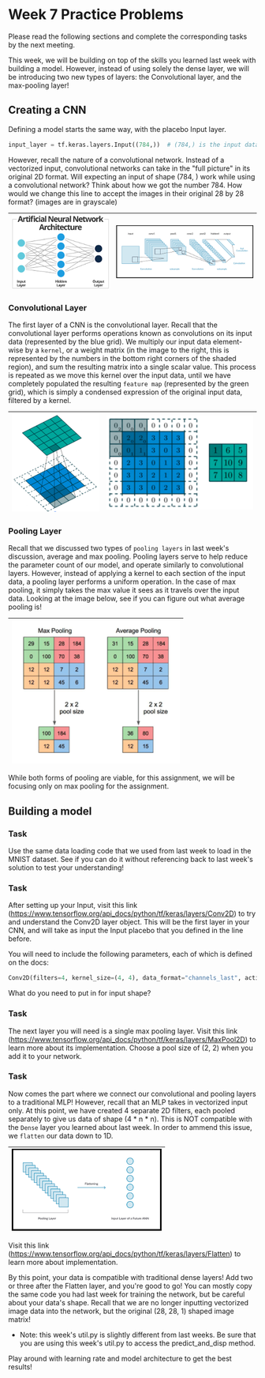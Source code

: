 # Week 7 Practice Problems

Please read the following sections and complete the corresponding tasks by the next meeting.

This week, we will be building on top of the skills you learned last week with building a model. However, instead of using solely the dense layer, we will be introducing two new types of layers: the Convolutional layer, and the max-pooling layer!

## Creating a CNN

Defining a model starts the same way, with the placebo Input layer. 

```python
input_layer = tf.keras.layers.Input((784,))  # (784,) is the input data's shape
```

However, recall the nature of a convolutional network. Instead of a vectorized input, convolutional networks can take in the "full picture" in its original 2D format. Will expecting an input of shape (784, ) work while using a convolutional network? Think about how we got the number 784. How would we change this line to accept the images in their original 28 by 28 format? (images are in grayscale)

| ![alt](mlp.png) | ![alt](cnn.png) |
|-----------------|-----------------|

### Convolutional Layer

The first layer of a CNN is the convolutional layer. Recall that the convolutional layer performs operations known as convolutions on its input data (represented by the blue grid). We multiply our input data element-wise by a `kernel`, or a weight matrix (in the image to the right, this is represented by the numbers in the bottom right corners of the shaded region), and sum the resulting matrix into a single scalar value. This process is repeated as we move this kernel over the input data, until we have completely populated the resulting `feature map` (represented by the green grid), which is simply a condensed expression of the original input data, filtered by a kernel. 


| ![alt](convolution.png) | ![alt](convolution2.png) |
|-------------------------|--------------------------|


### Pooling Layer

Recall that we discussed two types of `pooling layers` in last week's discussion, average and max pooling. Pooling layers serve to help reduce the parameter count of our model, and operate similarly to convolutional layers. However, instead of applying a kernel to each section of the input data, a pooling layer performs a uniform operation. In the case of max pooling, it simply takes the max value it sees as it travels over the input data. Looking at the image below, see if you can figure out what average pooling is!

| ![alt](pooling.png) |
|---------------------|

While both forms of pooling are viable, for this assignment, we will be focusing only on max pooling for the assignment. 


## Building a model

### Task

Use the same data loading code that we used from last week to load in the MNIST dataset. See if you can do it without referencing back to last week's solution to test your understanding!

### Task

After setting up your Input, visit this link (https://www.tensorflow.org/api_docs/python/tf/keras/layers/Conv2D) to try and understand the Conv2D layer object. This will be the first layer in your CNN, and will take as input the Input placebo that you defined in the line before. 

You will need to include the following parameters, each of which is defined on the docs:

```python
Conv2D(filters=4, kernel_size=(4, 4), data_format="channels_last", activation="sigmoid", input_shape=(?))
```

What do you need to put in for input shape?

### Task

The next layer you will need is a single max pooling layer. Visit this link (https://www.tensorflow.org/api_docs/python/tf/keras/layers/MaxPool2D) to learn more about its implementation. Choose a pool size of (2, 2) when you add it to your network. 


### Task

Now comes the part where we connect our convolutional and pooling layers to a traditional MLP! However, recall that an MLP takes in vectorized input only. At this point, we have created 4 separate 2D filters, each pooled separately to give us data of shape (4 * n * n). This is NOT compatible with the `Dense` layer you learned about last week. In order to ammend this issue, we `flatten` our data down to 1D.


| ![alt](flatten.png) |
|---------------------|


Visit this link (https://www.tensorflow.org/api_docs/python/tf/keras/layers/Flatten) to learn more about implementation.

By this point, your data is compatible with traditional dense layers! Add two or three after the Flatten layer, and you're good to go! You can mostly copy the same code you had last week for training the network, but be careful about your data's shape. Recall that we are no longer inputting vectorized image data into the network, but the original (28, 28, 1) shaped image matrix!

* Note: this week's util.py is slightly different from last weeks. Be sure that you are using this week's util.py to access the predict_and_disp method. 

Play around with learning rate and model architecture to get the best results!
